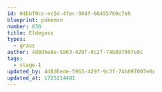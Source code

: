 ```yaml
---
id: 04bbf0cc-ec5d-4fec-988f-66455760c7e8
blueprint: pokemon
number: 830
title: Eldegoss
types:
  - grass
author: 4d8d6ede-5963-429f-9c2f-74b897007e0c
tags:
  - stage-1
updated_by: 4d8d6ede-5963-429f-9c2f-74b897007e0c
updated_at: 1725214481
---
```

